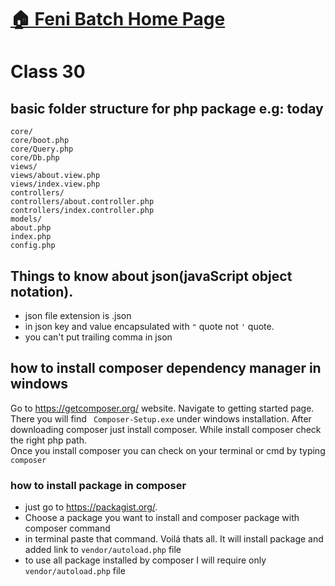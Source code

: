# [:house: Feni Batch Home Page](http://poloey.github.io/feni)
# Class 30

## basic folder structure for php package e.g: today
~~~
core/
core/boot.php
core/Query.php
core/Db.php
views/
views/about.view.php
views/index.view.php
controllers/
controllers/about.controller.php
controllers/index.controller.php 
models/
about.php
index.php
config.php
~~~

## Things to know about json(javaScript object notation).
* json file extension is .json
* in json key and value encapsulated with `"` quote not `'` quote.
* you can't put trailing comma in json

## how to install composer dependency manager in windows
Go to https://getcomposer.org/ website. Navigate to getting started page. There you will find ` Composer-Setup.exe` under windows installation. After downloading composer just install composer. While install composer check the right php path.     
Once you install composer you can check on your terminal or cmd by typing `composer`

### how to install package in composer
* just go to https://packagist.org/. 
* Choose a package you want to install and composer package with composer command
* in terminal paste that command. Voilá thats all. It will install package and added link to `vendor/autoload.php` file
* to use all package installed by composer I will require only `vendor/autoload.php` file

